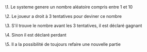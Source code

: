 \1. Le systeme genere un nombre aléatoire compris entre 1 et 10



\2. Le joueur a droit à 3 tentatives pour deviner ce nombre



\3. S'il trouve le nombre avant les 3 tentatives, il est déclaré gagnant



\4. Sinon il est déclaré perdant



\5. Il a la possibilité de toujours refaire une nouvelle partie